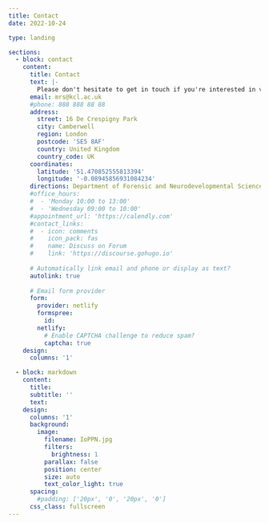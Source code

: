 ```yaml
---
title: Contact
date: 2022-10-24

type: landing

sections:
  - block: contact
    content:
      title: Contact
      text: |-
        Please don't hesitate to get in touch if you're interested in volunteering for one of our studies, collaborating on a research project or simply curious about our work!
      email: mrs@kcl.ac.uk
      #phone: 888 888 88 88
      address:
        street: 16 De Crespigny Park
        city: Camberwell
        region: London
        postcode: 'SE5 8AF'
        country: United Kingdom
        country_code: UK
      coordinates:
        latitude: '51.470852555813394'
        longitude: '-0.08945856931084234'
      directions: Department of Forensic and Neurodevelopmental Sciences, IoPPN Main Building (Floor 1)
      #office_hours:
      #  - 'Monday 10:00 to 13:00'
      #  - 'Wednesday 09:00 to 10:00'
      #appointment_url: 'https://calendly.com'
      #contact_links:
      #  - icon: comments
      #    icon_pack: fas
      #    name: Discuss on Forum
      #    link: 'https://discourse.gohugo.io'
    
      # Automatically link email and phone or display as text?
      autolink: true
    
      # Email form provider
      form:
        provider: netlify
        formspree:
          id:
        netlify:
          # Enable CAPTCHA challenge to reduce spam?
          captcha: true
    design:
      columns: '1'

  - block: markdown
    content:
      title:
      subtitle: ''
      text:
    design:
      columns: '1'
      background:
        image: 
          filename: IoPPN.jpg
          filters:
            brightness: 1
          parallax: false
          position: center
          size: auto
          text_color_light: true
      spacing:
        #padding: ['20px', '0', '20px', '0']
      css_class: fullscreen
---
```

